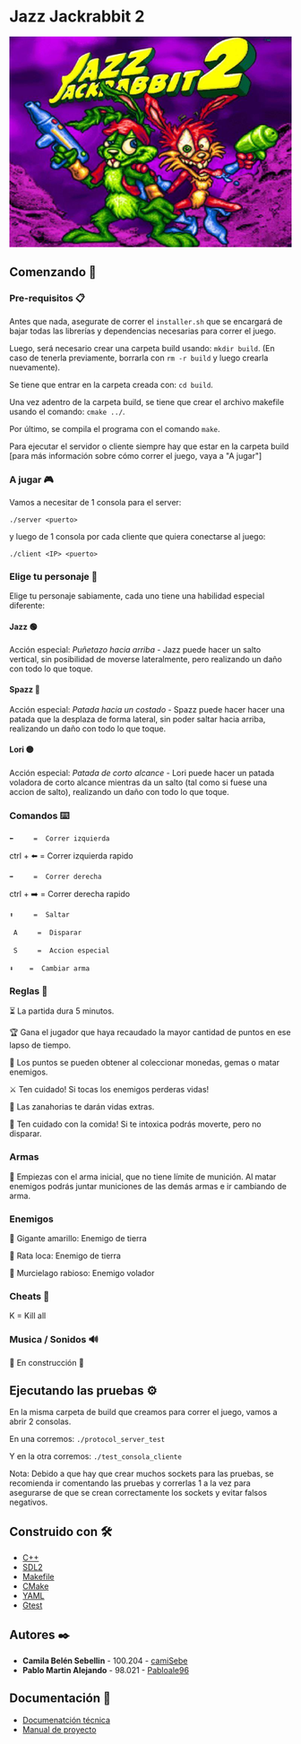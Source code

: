 # Jazz Jackrabbit 2

![Image](docs/portada_juego.jpg)

## Comenzando 🚀

### Pre-requisitos 📋

Antes que nada, asegurate de correr el `installer.sh` que se encargará de bajar todas las librerías y dependencias necesarias para correr el juego.

Luego, será necesario crear una carpeta build usando: `mkdir build`. (En caso de tenerla previamente, borrarla con `rm -r build` y luego crearla nuevamente).

Se tiene que entrar en la carpeta creada con: `cd build`.

Una vez adentro de la carpeta build, se tiene que crear el archivo makefile usando el comando: `cmake ../`.

Por último, se compila el programa con el comando `make`.

Para ejecutar el servidor o cliente siempre hay que estar en la carpeta build [para más información sobre cómo correr el juego, vaya a "A jugar"]

### A jugar 🎮

Vamos a necesitar de 1 consola para el server:

```shell
./server <puerto>
```

y luego de 1 consola por cada cliente que quiera conectarse al juego:

```shell
./client <IP> <puerto>
```

### Elige tu personaje 🐰

Elige tu personaje sabiamente, cada uno tiene una habilidad especial diferente:

#### Jazz 🟢

Acción especial: *Puñetazo hacia arriba* - Jazz puede hacer un salto vertical, sin posibilidad de moverse lateralmente, pero realizando un daño con todo lo que toque.

#### Spazz 🔴

Acción especial: *Patada hacia un costado* - Spazz puede hacer hacer una patada que la desplaza de forma lateral, sin poder saltar hacia arriba, realizando un daño con todo lo que toque.

#### Lori 🟡

Acción especial: *Patada de corto alcance* - Lori puede hacer un patada voladora de corto alcance mientras da un salto (tal como si fuese una accion de salto), realizando un daño con todo lo que toque.

### Comandos ⌨️

    ⬅️     =  Correr izquierda

ctrl + ⬅️  =  Correr izquierda rapido

    ➡️     =  Correr derecha

ctrl + ➡️  =  Correr derecha rapido

    ⬆️     =  Saltar

     A     =  Disparar
            
     S     =  Accion especial
            
    ⬇️    =  Cambiar arma

### Reglas 📜

⏳ La partida dura 5 minutos.

🏆 Gana el jugador que haya recaudado la mayor cantidad de puntos en ese lapso de tiempo.

💎 Los puntos se pueden obtener al coleccionar monedas, gemas o matar enemigos.

⚔️ Ten cuidado! Si tocas los enemigos perderas vidas!

🥕 Las zanahorias te darán vidas extras.

🥴 Ten cuidado con la comida! Si te intoxica podrás moverte, pero no disparar.

### Armas

🔫 Empiezas con el arma inicial, que no tiene límite de munición. Al matar enemigos podrás juntar municiones de las demás armas e ir cambiando de arma.

### Enemigos

🦘 Gigante amarillo: Enemigo de tierra

🐁 Rata loca: Enemigo de tierra

🦇 Murcielago rabioso: Enemigo volador

### Cheats 🤫

K = Kill all

### Musica / Sonidos 🔊

🚧 En construcción 🚧

## Ejecutando las pruebas ⚙️

En la misma carpeta de build que creamos para correr el juego, vamos a abrir 2 consolas.

En una corremos: `./protocol_server_test`

Y en la otra corremos: `./test_consola_cliente`

Nota: Debido a que hay que crear muchos sockets para las pruebas, se recomienda ir comentando las pruebas y correrlas 1 a la vez para asegurarse de que se crean correctamente los sockets y evitar falsos negativos.

## Construido con 🛠️

* [C++](https://cplusplus.com)
* [SDL2](https://www.libsdl.org/)
* [Makefile](https://www.gnu.org/software/make/manual/make.html)
* [CMake](https://cmake.org/)
* [YAML](https://yaml.org/)
* [Gtest](https://github.com/google/googletest)

## Autores ✒️

* **Camila Belén Sebellin** - 100.204 - [camiSebe](https://github.com/camiSebe)
* **Pablo Martin Alejando** - 98.021 - [Pabloale96](https://github.com/Pabloale96)

## Documentación 📑

* [Documenatción técnica](https://docs.google.com/document/d/1h1i4a4oaY9HMisN2TjUG-nXqcukfXPpaYPUQWQCsYPM/edit?usp=sharing)
* [Manual de proyecto](https://docs.google.com/document/d/1f9TC8P7NMN0P-ebGJbDh_8txFRzjGv043ukbH_dU7EQ/edit?usp=sharing)
